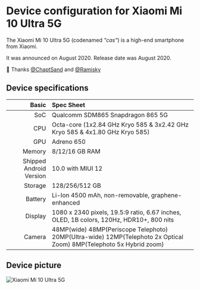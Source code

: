 Device configuration for Xiaomi Mi 10 Ultra 5G
=========================================

The Xiaomi Mi 10 Ultra 5G (codenamed _"cas"_) is a high-end smartphone from Xiaomi.

It was announced on August 2020. Release date was August 2020.

:sparkling_heart: Thanks [@ChaptSand](https://github.com/chaptsand) and [@Ramisky](https://github.com/Ramisky)

## Device specifications

Basic   | Spec Sheet
-------:|:-------------------------
SoC     | Qualcomm SDM865 Snapdragon 865 5G
CPU     | Octa-core (1x2.84 GHz Kryo 585 & 3x2.42 GHz Kryo 585 & 4x1.80 GHz Kryo 585)
GPU     | Adreno 650
Memory  | 8/12/16 GB RAM
Shipped Android Version | 10.0 with MIUI 12
Storage | 128/256/512 GB
Battery | Li-Ion 4500 mAh, non-removable, graphene-enhanced
Display | 1080 x 2340 pixels, 19.5:9 ratio, 6.67 inches, OLED, 1B colors, 120Hz, HDR10+, 800 nits
Camera  | 48MP(wide) 48MP(Periscope Telephoto) 20MP(Ultra-wide) 12MP(Telephoto 2x Optical Zoom) 8MP(Telephoto 5x Hybrid zoom)

## Device picture

![Xiaomi Mi 10 Ultra 5G ](https://fdn2.gsmarena.com/vv/pics/xiaomi/xiaomi-mi10-ultra-11.jpg "Xiaomi Mi 10 Ultra 5G")